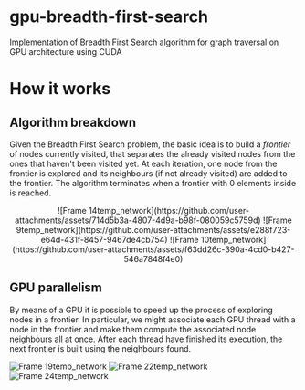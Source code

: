 # gpu-breadth-first-search
Implementation of Breadth First Search algorithm for graph traversal on GPU architecture using CUDA


# How it works

## Algorithm breakdown
Given the Breadth First Search problem, the basic idea is to build a *frontier* of nodes currently visited, that separates the already visited nodes from the ones that haven't been visited yet. At each iteration, one node from the frontier is explored and its neighbours (if not already visited) are added to the frontier. The algorithm terminates when a frontier with 0 elements inside is reached.

<p align="center">
![Frame 14temp_network](https://github.com/user-attachments/assets/714d5b3a-4807-4d9a-b98f-080059c5759d)
![Frame 9temp_network](https://github.com/user-attachments/assets/e288f723-e64d-431f-8457-9467de4cb754)
![Frame 10temp_network](https://github.com/user-attachments/assets/f63dd26c-390a-4cd0-b427-546a7848f4e0)
</p>



## GPU parallelism
By means of a GPU it is possible to speed up the process of exploring nodes in a frontier. In particular, we might associate each GPU thread with a node in the frontier and make them compute the associated node neighbours all at once. After each thread have finished its execution, the next frontier is built using the neighbours found.

![Frame 19temp_network](https://github.com/user-attachments/assets/e93f35c7-5a70-4729-8fb4-e64e211562ef)
![Frame 22temp_network](https://github.com/user-attachments/assets/f5beb511-bb6d-4701-8383-3f6571fe6801)
![Frame 24temp_network](https://github.com/user-attachments/assets/89a93734-f0b0-4aef-b5e2-6679eb161006)


